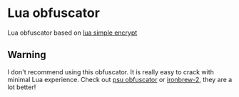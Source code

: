 # Lua obfuscator
Lua obfuscator based on [lua simple encrypt](https://ganlvtech.github.io/lua-simple-encrypt/)

## Warning
I don't recommend using this obfuscator. It is really easy to crack with minimal Lua experience. Check out [psu obfuscator](https://discord.gg/psu) or [ironbrew-2](https://github.com/seavd/ironbrew-2), they are a lot better!
